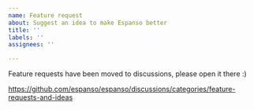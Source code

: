 ```yaml
---
name: Feature request
about: Suggest an idea to make Espanso better
title: ''
labels: ''
assignees: ''

---
```


Feature requests have been moved to discussions, please open it there :)

https://github.com/espanso/espanso/discussions/categories/feature-requests-and-ideas